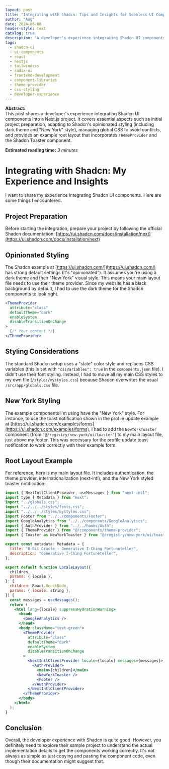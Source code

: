 ```yaml
---
layout: post
title: "Integrating with Shadcn: Tips and Insights for Seamless UI Component Integration"
author: "Aug"
date: 2024-06-08
header-style: text
catalog: true
description: "A developer's experience integrating Shadcn UI components into a Next.js project. Covers project preparation, handling opinionated styling (dark theme, New York style), managing global CSS, and an example root layout incorporating ThemeProvider and Toaster."
tags:
  - shadcn-ui
  - ui-components
  - react
  - nextjs
  - tailwindcss
  - radix-ui
  - frontend-development
  - component-libraries
  - theme-provider
  - css-styling
  - developer-experience
---
```


**Abstract:**  
This post shares a developer's experience integrating Shadcn UI components into a Next.js project. It covers essential aspects such as initial project preparation, adapting to Shadcn's opinionated styling (including dark theme and "New York" style), managing global CSS to avoid conflicts, and provides an example root layout that incorporates `ThemeProvider` and the Shadcn Toaster component.

**Estimated reading time:** _3 minutes_

# Integrating with Shadcn: My Experience and Insights

I want to share my experience integrating Shadcn UI components. Here are some things I encountered.

## Project Preparation

Before starting the integration, prepare your project by following the official Shadcn documentation: [https://ui.shadcn.com/docs/installation/next](https://ui.shadcn.com/docs/installation/next)

## Opinionated Styling

The Shadcn example at [https://ui.shadcn.com/](https://ui.shadcn.com/) has strong default settings (it's "opinionated"). It assumes you're using a dark theme and their "New York" visual style. This means your main layout file needs to use their theme provider. Since my website has a black background by default, I had to use the dark theme for the Shadcn components to look right.

```jsx
<ThemeProvider
  attribute="class"
  defaultTheme="dark"
  enableSystem
  disableTransitionOnChange
>
  {/* Your content */}
</ThemeProvider>
```

## Styling Considerations

The standard Shadcn setup uses a "slate" color style and replaces CSS variables (this is set with `"cssVariables": true` in the `components.json` file). I didn't use their font styling. Instead, I had to move all my main CSS styles to my own file (`/styles/mystyles.css`) because Shadcn overwrites the usual `/src/app/globals.css` file.

## New York Styling

The example components I'm using have the "New York" style. For instance, to use the toast notification shown in the profile update example at [https://ui.shadcn.com/examples/forms](https://ui.shadcn.com/examples/forms), I had to add the `NewYorkToaster` component (from `"@/registry/new-york/ui/toaster"`) to my main layout file, just above my footer. This was necessary for the profile update toast notification to work correctly with their example form.

## Root Layout Example

For reference, here is my main layout file. It includes authentication, the theme provider, internationalization (next-intl), and the New York styled toaster notification:

```jsx
import { NextIntlClientProvider, useMessages } from "next-intl";
import type { Metadata } from "next";
import "../globals.css";
import "../../../styles/fonts.css";
import "../../../styles/mystyles.css";
import Footer from "../../components/Footer";
import GoogleAnalytics from "../../components/GoogleAnalytics";
import { AuthProvider } from "../../hooks/Auth";
import { ThemeProvider } from "@/components/theme-provider";
import { Toaster as NewYorkToaster } from "@/registry/new-york/ui/toaster";

export const metadata: Metadata = {
  title: "8-Bit Oracle - Generative I-Ching Fortuneteller",
  description: "Generative I-Ching Fortuneteller",
};

export default function LocaleLayout({
  children,
  params: { locale },
}: {
  children: React.ReactNode,
  params: { locale: string },
}) {
  const messages = useMessages();
  return (
    <html lang={locale} suppressHydrationWarning>
      <head>
        <GoogleAnalytics />
      </head>
      <body className="text-green">
        <ThemeProvider
          attribute="class"
          defaultTheme="dark"
          enableSystem
          disableTransitionOnChange
        >
          <NextIntlClientProvider locale={locale} messages={messages}>
            <AuthProvider>
              <main>{children}</main>
              <NewYorkToaster />
              <Footer />
            </AuthProvider>
          </NextIntlClientProvider>
        </ThemeProvider>
      </body>
    </html>
  );
}
```

## Conclusion

Overall, the developer experience with Shadcn is quite good. However, you definitely need to explore their sample project to understand the actual implementation details to get the components working correctly. It's not always as simple as just copying and pasting the component code, even though their documentation might suggest that.
